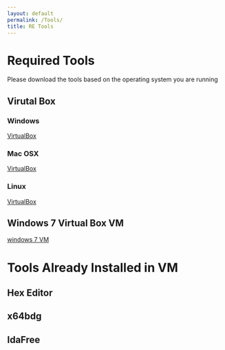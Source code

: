 ```yaml
---
layout: default
permalink: /Tools/
title: RE Tools
---
```

# Required Tools #
Please download the tools based on the operating system you are running

## Virutal Box ##

### Windows ###

[VirtualBox](#)

### Mac OSX ###

[VirtualBox](#)

### Linux ###

[VirtualBox](#)

## Windows 7 Virtual Box VM ##

[windows 7 VM](#)

# Tools Already Installed in VM #

## Hex Editor ##

## x64bdg ##

## IdaFree ##
